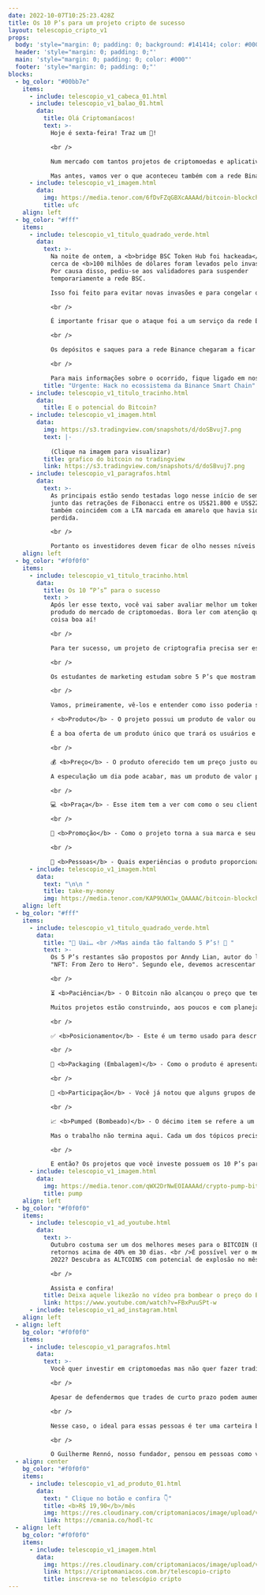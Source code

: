 ```yaml
---
date: 2022-10-07T10:25:23.428Z
title: Os 10 P’s para um projeto cripto de sucesso
layout: telescopio_cripto_v1
props:
  body: 'style="margin: 0; padding: 0; background: #141414; color: #000"'
  header: 'style="margin: 0; padding: 0;"'
  main: 'style="margin: 0; padding: 0; color: #000"'
  footer: 'style="margin: 0; padding: 0;"'
blocks:
  - bg_color: "#00bb7e"
    items:
      - include: telescopio_v1_cabeca_01.html
      - include: telescopio_v1_balao_01.html
        data:
          title: Olá Criptomaníacos!
          text: >-
            Hoje é sexta-feira! Traz um 🔭!

            <br />

            Num mercado com tantos projetos de criptomoedas e aplicativos descentralizados, como saber quais possuem potencial? Quais são aqueles mais arriscados?<br />

            Mas antes, vamos ver o que aconteceu também com a rede Binance na noite de ontem!
      - include: telescopio_v1_imagem.html
        data:
          img: https://media.tenor.com/6fDvFZqGBXcAAAAd/bitcoin-blockchain.gif
          title: ufc
    align: left
  - bg_color: "#fff"
    items:
      - include: telescopio_v1_titulo_quadrado_verde.html
        data:
          text: >-
            Na noite de ontem, a <b>bridge BSC Token Hub foi hackeada</b> e
            cerca de <b>100 milhões de dólares foram levados pelo invasor</b>.
            Por causa disso, pediu-se aos validadores para suspender
            temporariamente a rede BSC. 

            Isso foi feito para evitar novas invasões e para congelar os saldos do criminoso. Cerca de <b>7 milhões já estão congelados</b>.

            <br />

            É importante frisar que o ataque foi a um serviço da rede BSC, o que <b>não quer dizer que a Exchange Binance, a centralizada, foi invadida</b>. Os <b>saldos de clientes</b>, segundo CZ, fundador da Binance, estão <b>seguros</b>. Este tipo de invasão às bridges, por mais sério que sejam, infelizmente estão acontecendo com frequência em várias redes.

            <br />

            Os depósitos e saques para a rede Binance chegaram a ficar suspensos temporariamente  pelo motivo mencionado sobre a paralisação por parte dos validadores, sendo que <b>a rede já voltou ao ar rodando uma nova versão que bloqueia as contas do hacker</b> além de desabilitar a comunicação dessa bridge.

            <br />

            Para mais informações sobre o ocorrido, fique ligado em nossas redes sociais. Traremos mais notícias durante o dia!
          title: "Urgente: Hack no ecossistema da Binance Smart Chain"
      - include: telescopio_v1_titulo_tracinho.html
        data:
          title: E o potencial do Bitcoin?
      - include: telescopio_v1_imagem.html
        data:
          img: https://s3.tradingview.com/snapshots/d/doSBvuj7.png
          text: |-
            
            (Clique na imagem para visualizar)
          title: grafico do bitcoin no tradingview
          link: https://s3.tradingview.com/snapshots/d/doSBvuj7.png
      - include: telescopio_v1_paragrafos.html
        data:
          text: >-
            As principais estão sendo testadas logo nesse início de semana,
            junto das retrações de Fibonacci entre os US$21.800 e US$22.600, que
            também coincidem com a LTA marcada em amarelo que havia sido
            perdida.

            <br />

            Portanto os investidores devem ficar de olho nesses níveis ao longo da semana que promete ser agitada, quando diversos dados de inflação serão divulgados ao redor do mundo. 👀
    align: left
  - bg_color: "#f0f0f0"
    items:
      - include: telescopio_v1_titulo_tracinho.html
        data:
          title: Os 10 “P’s” para o sucesso
          text: >
            Após ler esse texto, você vai saber avaliar melhor um token ou
            produdo do mercado de criptomoedas. Bora ler com atenção que vem
            coisa boa aí!

            <br />

            Para ter sucesso, um projeto de criptografia precisa ser estruturado e evoluir assim como a maior parte dos projetos do mercado tradicional. Melhor do que contar com sorte e especulação, planejamento e trabalho sério são diferenciais para impulsionar as chances de crescimento no universo cripto.

            <br />

            Os estudantes de marketing estudam sobre 5 P’s que mostram quais esforços bem direcionados podem aumentar os lucros e tornar uma empresa referência em seu mercado. 

            <br />

            Vamos, primeiramente, vê-los e entender como isso poderia ser usado com projetos blockchain:<br />

            ⚡ <b>Produto</b> - O projeto possui um produto de valor ou é só um token criado sem uma função clara? Se for apenas uma cripto para utilizar como dinheiro, já temos o Bitcoin.

            É a boa oferta de um produto único que trará os usuários e aumentará a adoção.

            <br />

            💰 <b>Preço</b> - O produto oferecido tem um preço justo ou o token parece estar com valores exorbitantes só por especulação? Você, como cliente, pagaria o preço pelo produto que se oferece?

            A especulação um dia pode acabar, mas um produto de valor pode ganhar perpetuidade.

            <br />

            💻 <b>Praça</b> - Esse item tem a ver com como o seu cliente chega até o produto, qual é o canal de vendas. Por exemplo, um projeto de fan tokens precisa estar bem posicionado entre comunidade de times, eventos esportivos, clubes e agremiações. Se não for assim, como alcançar as pessoas que teriam interesse?

            <br />

            🤑 <b>Promoção</b> - Como o projeto torna a sua marca e seu produto conhecidos para quem tem interesse? Uma boa forma de medir isto é observando parcerias, o engajamento com as redes sociais e a interação com o setor envolvido.

            <br />

            🙎 <b>Pessoas</b> - Quais experiências o produto proporciona aos usuários? Qual o nível de paixão e entusiasmo das pessoas perante o produto? Sabemos que uma comunidade apaixonada pode levar um projeto às alturas.
      - include: telescopio_v1_imagem.html
        data:
          text: "\n\n "
          title: take-my-money
          img: https://media.tenor.com/KAP9UWX1w_QAAAAC/bitcoin-blockchain.gif
    align: left
  - bg_color: "#fff"
    items:
      - include: telescopio_v1_titulo_quadrado_verde.html
        data:
          title: "🤔 Uai… <br />Mas ainda tão faltando 5 P’s! 🤔 "
          text: >-
            Os 5 P’s restantes são propostos por Anndy Lian, autor do livro
            "NFT: From Zero to Hero". Segundo ele, devemos acrescentar à lista:

            <br />

            ⏳ <b>Paciência</b> - O Bitcoin não alcançou o preço que tem em poucos meses. A Ethereum está planejando sua versão 2.0 por anos... Então, o conceito de “fazer dinheiro fácil e rapidamente” pode não ser tão correto para o mercado cripto. 

            Muitos projetos estão construindo, aos poucos e com planejamento, a estrutura que precisam para crescer no longo prazo.

            <br />

            ✅ <b>Posicionamento</b> - Este é um termo usado para descrever como uma marca é vista pelos consumidores, como ela se destaca dos produtos dos rivais e como ela difere da ideia de reconhecimento da marca. Se um projeto é igual ao todo mundo, porque alguém vai comprar esse token e não do concorrente melhor estabelecido?

            <br />

            🎁 <b>Packaging (Embalagem)</b> - Como o produto é apresentado aos possíveis usuários? Quais os valores da marca? Existe uma identidade bem estabelecida e que atrai as pessoas para participar? Um ótimo produto sem uma boa apresentação terá poucas chances de se dar bem.

            <br />

            👯 <b>Participação</b> - Você já notou que alguns grupos de Telegram de certos produtos possuem milhares de pessoas, mas ninguém interage neles? Ou projetos que depois de arrecadar milhões de dólares passam a ignorar os desejos da comunidade? Um projeto de sucesso sempre vai ser claro, transparente e desejoso de ter a comunidade por perto de forma ativa.

            <br />

            📈 <b>Pumped (Bombeado)</b> - O décimo item se refere a um projeto que cumpriu com tudo que se falou nos itens anteriores no lugar certo, no momento certo, e com um bom produto. É possível que ele tenha um bom preço e uma comunidade animada. 

            Mas o trabalho não termina aqui. Cada um dos tópicos precisam ser acompanhados continuamente.

            <br />

            E então? Os projetos que você investe possuem os 10 P’s para o longo prazo?
      - include: telescopio_v1_imagem.html
        data:
          img: https://media.tenor.com/qWX2DrNwEOIAAAAd/crypto-pump-bitcoin-pump.gif
          title: pump
    align: left
  - bg_color: "#f0f0f0"
    items:
      - include: telescopio_v1_ad_youtube.html
        data:
          text: >-
            Outubro costuma ser um dos melhores meses para o BITCOIN (BTC) com
            retornos acima de 40% em 30 dias. <br />É possível ver o mesmo em
            2022? Descubra as ALTCOINS com potencial de explosão no mês.

            <br />

            Assista e confira!
          title: Deixa aquele likezão no vídeo pra bombear o preço do Bitcoin!
          link: https://www.youtube.com/watch?v=FBxPuuSPt-w
      - include: telescopio_v1_ad_instagram.html
    align: left
  - align: left
    bg_color: "#f0f0f0"
    items:
      - include: telescopio_v1_paragrafos.html
        data:
          text: >-
            Você quer investir em criptomoedas mas não quer fazer trading?

            <br />

            Apesar de defendermos que trades de curto prazo podem aumentar sua rentabilidade, entendemos que nem todo mundo tem o tempo disponível pra operar.

            <br />

            Nesse caso, o ideal para essas pessoas é ter uma carteira bem fundamentada para o longo prazo, cujo objetivo seja acumular Bitcoins.

            <br />

            O Guilherme Rennó, nosso fundador, pensou em pessoas como você e decidiu criar a Carteira HODL, voltada para quem quer dar o primeiro passo no mercado cripto sem se preocupar em operar todo dia.
  - align: center
    bg_color: "#f0f0f0"
    items:
      - include: telescopio_v1_ad_produto_01.html
        data:
          text: " Clique no botão e confira 👇"
          title: <b>R$ 19,90</b>/mês
          img: https://res.cloudinary.com/criptomaniacos/image/upload/v1661372975/telescopio/produtos/logo_carteira_hodl_mhzjq6.png
          link: https://cmania.co/hodl-tc
  - align: left
    bg_color: "#f0f0f0"
    items:
      - include: telescopio_v1_imagem.html
        data:
          img: https://res.cloudinary.com/criptomaniacos/image/upload/v1662133224/telescopio/inscreva-se-telescopio.png
          link: https://criptomaniacos.com.br/telescopio-cripto
          title: inscreva-se no telescópio cripto
---
```

